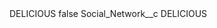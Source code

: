 <?xml version="1.0" encoding="UTF-8"?>
<CustomMetadata xmlns="http://soap.sforce.com/2006/04/metadata" xmlns:xsi="http://www.w3.org/2001/XMLSchema-instance" xmlns:xsd="http://www.w3.org/2001/XMLSchema">
    <label>DELICIOUS</label>
    <protected>false</protected>
    <values>
        <field>Social_Network__c</field>
        <value xsi:type="xsd:string">DELICIOUS</value>
    </values>
</CustomMetadata>
